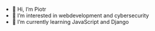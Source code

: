 - 👋 Hi, I’m Piotr
- 👀 I’m interested in webdevelopment and cybersecurity
- 🌱 I’m currently learning JavaScript and Django
